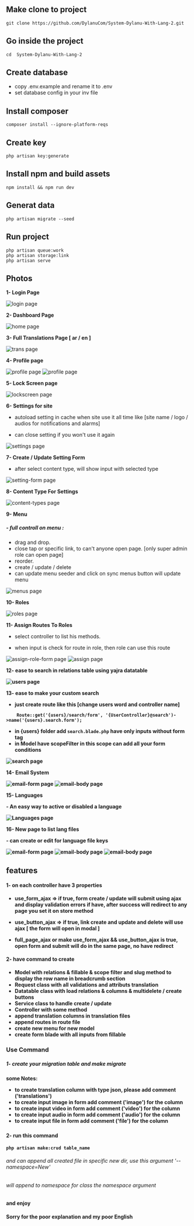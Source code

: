 ## Make clone to project
```
git clone https://github.com/DylanuCom/System-Dylanu-With-Lang-2.git
```

## Go inside the project
```
cd  System-Dylanu-With-Lang-2
```

## Create database
* copy .env.example and rename it to .env
* set database config in your inv file

## Install composer
```
composer install --ignore-platform-reqs

```

## Create key
```
php artisan key:generate
```

## Install npm and build assets
```
npm install && npm run dev
```

## Generat data
```
php artisan migrate --seed
```

## Run project
```
php artisan queue:work
php artisan storage:link
php artisan serve
```


## Photos

<b>1- Login Page</b>
<p>
    <img src="https://github.com/DylanuCom/System-Dylanu-With-Lang-2/blob/main/photos/login.png" alt="login page">
</p>

<b>2- Dashboard Page</b>
<p>
    <img src="https://github.com/DylanuCom/System-Dylanu-With-Lang-2/blob/main/photos/home.png" alt="home page">
</p>

<b>3- Full Translations Page [ ar / en ]</b>
<p>
    <img src="https://github.com/DylanuCom/System-Dylanu-With-Lang-2/blob/main/photos/trans.png" alt="trans page">
</p>

<b>4- Profile page</b>
<p>
    <img src="https://github.com/DylanuCom/System-Dylanu-With-Lang-2/blob/main/photos/profile.png" alt="profile page">
    <img src="https://github.com/DylanuCom/System-Dylanu-With-Lang-2/blob/main/photos/profile2.png" alt="profile page">
</p>

<b>5- Lock Screen page</b>
<p>
    <img src="https://github.com/DylanuCom/System-Dylanu-With-Lang-2/blob/main/photos/lockscreen.png" alt="lockscreen page">
</p>

<b>6- Settings for site</b>
* autoload setting in cache when site use it all time like [site name / logo / audios for notifications and alarms] </p>
* can close setting if you won't use it again </p>
<p>
    <img src="https://github.com/DylanuCom/System-Dylanu-With-Lang-2/blob/main/photos/settings.png" alt="settings page">
</p>

<b>7- Create / Update Setting Form</b>
- after select content type, will show input with selected type </p>
<p>
    <img src="https://github.com/DylanuCom/System-Dylanu-With-Lang-2/blob/main/photos/setting-form.png" alt="setting-form page">
</p>

<b>8- Content Type For Settings</b>
<p>
    <img src="https://github.com/DylanuCom/System-Dylanu-With-Lang-2/blob/main/photos/content-types.png" alt="content-types page">
</p>

<b>9- Menu</b>
##### - full controll on menu :
* drag and drop.
* close tap or specific link, to can't anyone open page. [only super admin role can open page]
* reorder.
* create / update / delete
* can update menu seeder and click on sync menus button will update menu 
<p>
    <img src="https://github.com/DylanuCom/System-Dylanu-With-Lang-2/blob/main/photos/menus.png" alt="menus page">
</p>

<b>10- Roles</b>
<p>
    <img src="https://github.com/DylanuCom/System-Dylanu-With-Lang-2/blob/main/photos/roles.png" alt="roles page">
</p>

<b>11- Assign Routes To Roles</b>
- select controller to list his methods. </p>
- when input is check for route in role, then role can use this route </p>
<p>
    <img src="https://github.com/DylanuCom/System-Dylanu-With-Lang-2/blob/main/photos/assign-role-form.png" alt="assign-role-form page">
    <img src="https://github.com/DylanuCom/System-Dylanu-With-Lang-2/blob/master/photos/assign.png" alt="assign page">
</p>

<b>12- ease to search in relations table using yajra datatable</p>
<p>
    <img src="https://github.com/DylanuCom/System-Dylanu-With-Lang-2/blob/main/photos/users.png" alt="users page">
</p>

<b>13- ease to make your custom search</b>

- just create route like this [change users word and controller name]
```
    Route::get('{users}/search/form', '{UserController}@search')->name('{users}.search.form');
```
- in {users} folder add `` search.blade.php `` have only inputs without form tag 
- in Model have scopeFilter in this scope can add all your form conditions
<p>
    <img src="https://github.com/DylanuCom/System-Dylanu-With-Lang-2/blob/main/photos/search.png" alt="search page">
</p>

<p>14- Email System</p>
<p>
    <img src="https://github.com/DylanuCom/System-Dylanu-With-Lang-2/blob/main/photos/email-form.png" alt="email-form page">
    <img src="https://github.com/DylanuCom/System-Dylanu-With-Lang-2/blob/main/photos/email-body.png" alt="email-body page">
</p>

<p>15- Languages</p>
- An easy way to active or disabled a language
<p>
    <img src="https://github.com/DylanuCom/System-Dylanu-With-Lang-2/blob/main/photos/lang.png" alt="Languages page">
</p>

<p>16- New page to list lang files</p>
- can create or edit for language file keys
<p>
    <img src="https://github.com/DylanuCom/System-Dylanu-With-Lang-2/blob/main/photos/translation-page.png" alt="email-form page">
    <img src="https://github.com/DylanuCom/System-Dylanu-With-Lang-2/blob/main/photos/edit-translation.png" alt="email-body page">
    <img src="https://github.com/DylanuCom/System-Dylanu-With-Lang-2/blob/main/photos/create-translation.png" alt="email-body page">
</p>


## features

#### 1- on each controller have 3 properties</p>
* use_form_ajax => if true, form create / update will submit using ajax and display validation errors if have, after success will redirect to any page you set it on store method</p>
* use_button_ajax => if true, link create and update and delete will use ajax [ the form will open in modal ]</p>
* full_page_ajax or make use_form_ajax && use_button_ajax is true, open form and submit will do in the same page, no have redirect </p>

#### 2- have command to create
- Model with relations & fillable & scope filter and slug method to display the row name in breadcrumb section
- Request class with all validations and attributs translation
- Datatable class with load relations & columns & multidelete / create buttons
- Service class to handle create / update
- Controller with some method
- append translation columns in translation files
- append routes in route file
- create new menu for new model
- create form blade with all inputs from fillable


### Use Command
##### 1- create your migration table and make migrate </p>
<b> some Notes: </b>
- to create translation column with type json, please add comment ('translations')
- to create input image in form add comment ('image') for the column
- to create input video in form add comment ('video') for the column
- to create input audio in form add comment ('audio') for the column
- to create input file in form add comment ('file') for the column

###

#### 2- run this command
```
php artisan make:crud table_name
```
###### and can append all created file in specific new dir, use this argument '--namespace=New'
###### will append to namespace for class the namespace argument

#### and enjoy



#### Sorry for the poor explanation and my poor English


